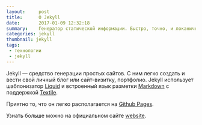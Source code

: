 ```yaml
---
layout:     post
title:      О Jekyll
date:       2017-01-09 12:32:18
summary:    Генератор статической информации. Быстро, точно, и локанично.
categories: jekyll
thumbnail: jekyll
tags:
 - технологии
 - jekyll
---
```


Jekyll — средство генерации простых сайтов. С ним легко создать и вести свой личный блог или сайт-визитку, портфолио.
Jekyll использует шаблонизатор
[Liquid](http://docs.shopify.com/themes/liquid-basics) и  встроенный язык разметки [Markdown](http://daringfireball.net/projects/markdown/) с поддержкой [Textile](http://en.wikipedia.org/wiki/Textile_(markup_language)).

Приятно то, что он легко располагается на [Github Pages](https://pages.github.com/).

Узнать больше можно на официальном сайте [website](http://jekyllrb.com/).

